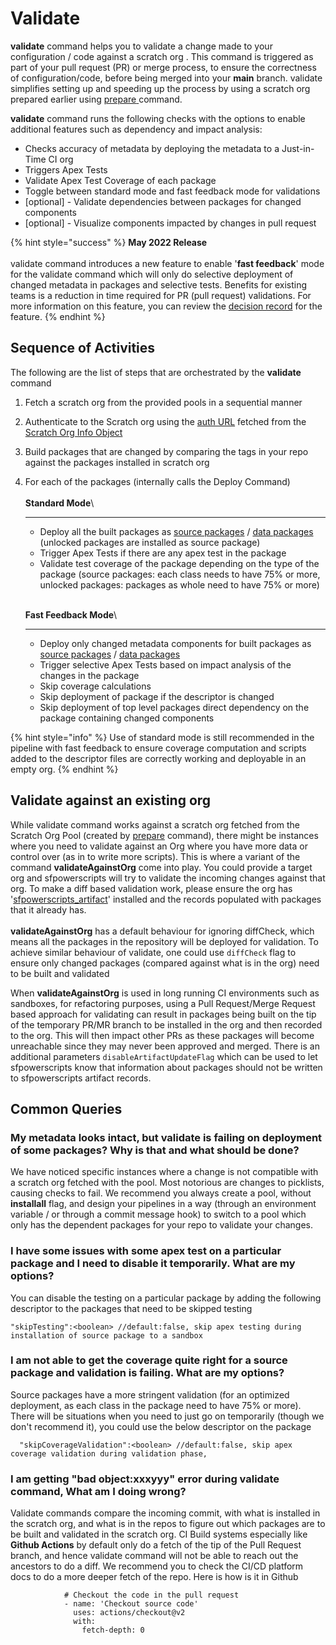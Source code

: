# Validate

**validate** command helps you to validate a change made to your configuration / code against a scratch org . This command is triggered as part of your pull request (PR) or merge process, to ensure the correctness of configuration/code, before being merged into your **main** branch. validate simplifies setting up and speeding up the process by using a scratch org prepared earlier using [prepare](prepare/)[ ](https://github.com/dxatscale/dxatscale-guide/blob/april-22/projects/sfpowerscripts/orchestrator/broken-reference/README.md)command.

**validate** command runs the following checks with the options to enable additional features such as dependency and impact analysis:

* Checks accuracy of metadata by deploying the metadata to a Just-in-Time CI org
* Triggers Apex Tests
* Validate Apex Test Coverage of each package
* Toggle between standard mode and fast feedback mode for validations
* \[optional] - Validate dependencies between packages for changed components
* \[optional] - Visualize components impacted by changes in pull request

{% hint style="success" %}
**May 2022 Release** \
\
validate command introduces a new feature to enable '**fast feedback**' mode for the validate command which will only do selective deployment of changed metadata in packages and selective tests. Benefits for existing teams is a reduction in time required for PR (pull request) validations.  For more information on this feature, you can review the [decision record](https://github.com/Accenture/sfpowerscripts/blob/develop/decision%20records/validate/002-fast-feedback.md) for the feature.
{% endhint %}

## Sequence of Activities

The following are the list of steps that are orchestrated by the **validate** command

1. Fetch a scratch org from the provided pools in a sequential manner
2. Authenticate to the Scratch org using the [auth URL](https://developer.salesforce.com/docs/atlas.en-us.sfdx\_cli\_reference.meta/sfdx\_cli\_reference/cli\_reference\_auth\_sfdxurl.htm) fetched from the [Scratch Org Info Object](https://developer.salesforce.com/docs/atlas.en-us.object\_reference.meta/object\_reference/sforce\_api\_objects\_scratchorginfo.htm)
3. Build packages that are changed by comparing the tags in your repo against the packages installed in scratch org
4.  For each of the packages (internally calls the Deploy Command)\
    \
    **Standard Mode**\
    ****

    * Deploy all the built packages as [source packages](types-of-packaging/source-packages.md) / [data packages](types-of-packaging/data-packages.md) (unlocked packages are installed as source package)
    * Trigger Apex Tests if there are any apex test in the package
    * Validate test coverage of the package depending on the type of the package (source packages: each class needs to have 75% or more, unlocked packages: packages as whole need to have 75% or more)

    \
    **Fast Feedback Mode**\
    ****

    * Deploy only changed metadata components for built packages as [source packages](types-of-packaging/source-packages.md) / [data packages](types-of-packaging/data-packages.md)
    * Trigger selective Apex Tests based on impact analysis of the changes in the package
    * Skip coverage calculations
    * Skip deployment of package if the descriptor is changed
    * Skip deployment of top level packages direct dependency on the package containing changed components

{% hint style="info" %}
Use of standard mode is still recommended in the pipeline with fast feedback to ensure coverage computation and scripts added to the descriptor files are correctly working and deployable in an empty org.
{% endhint %}

## Validate against an existing org

While validate command works against a scratch org fetched from the Scratch Org Pool (created by [prepare](prepare/) command), there might be instances where you need to validate against an Org where you have more data or control over (as in to write more scripts). This is where a variant of the command **validateAgainstOrg** come into play. You could provide a target org and sfpowerscripts will try to validate the incoming changes against that org. To make a diff based validation work, please ensure the org has '[sfpowerscripts\_artifact](https://github.com/Accenture/sfpowerscripts/tree/main/prerequisites/sfpowerscripts-artifact)' installed and the records populated with packages that it already has.\
\
**validateAgainstOrg** has a default behaviour for ignoring diffCheck, which means all the packages in the repository will be deployed for validation. To achieve similar behaviour of validate, one could use `diffCheck` flag to ensure only changed packages (compared against what is in the org) need to be built and validated

When **validateAgainstOrg** is used in long running CI environments such as sandboxes, for refactoring purposes, using a Pull Request/Merge Request based approach for validating can result in packages being built on the tip of the temporary PR/MR branch to be installed in the org and then recorded to the org. This will then impact other PRs as these packages will become unreachable since they may never been approved and merged. There is an additional parameters `disableArtifactUpdateFlag` which can be used to let sfpowerscripts know that information about packages should not be written to sfpowerscripts artifact records.

## Common Queries

### My metadata looks intact, but validate is failing on deployment of some packages? Why is that and what should be done?

We have noticed specific instances where a change is not compatible with a scratch org fetched with the pool. Most notorious are changes to picklists, causing checks to fail. We recommend you always create a pool, without **installall** flag, and design your pipelines in a way (through an environment variable / or through a commit message hook) to switch to a pool which only has the dependent packages for your repo to validate your changes.

### I have some issues with some apex test on a particular package and I need to disable it temporarily. What are my options?

You can disable the testing on a particular package by adding the following descriptor to the packages that need to be skipped testing

```
"skipTesting":<boolean> //default:false, skip apex testing during installation of source package to a sandbox
```

### I am not able to get the coverage quite right for a source package and validation is failing. What are my options?

Source packages have a more stringent validation (for an optimized deployment, as each class in the package need to have 75% or more). There will be situations when you need to just go on temporarily (though we don't recommend it), you could use the below descriptor on the package

```
  "skipCoverageValidation":<boolean> //default:false, skip apex coverage validation during validation phase,
```

### I am getting "bad object:xxxyyy" error during validate command, What am I doing wrong?

Validate commands compare the incoming commit, with what is installed in the scratch org, and what is in the repos to figure out which packages are to be built and validated in the scratch org. CI Build systems especially like **Github Actions** by default only do a fetch of the tip of the Pull Request branch, and hence validate command will not be able to reach out the ancestors to do a diff. We recommend you to check the CI/CD platform docs to do a more deeper fetch of the repo. Here is how is it in Github

```
            # Checkout the code in the pull request
            - name: 'Checkout source code'
              uses: actions/checkout@v2
              with:
                fetch-depth: 0
```
